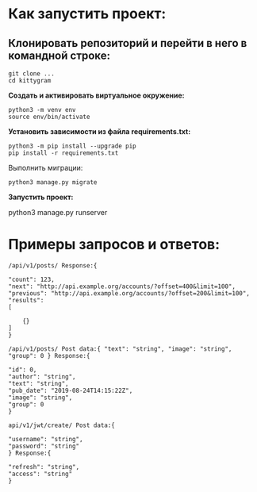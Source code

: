 # Как запустить проект:

## Клонировать репозиторий и перейти в него в командной строке:

```
git clone ...
cd kittygram
```

**Cоздать и активировать виртуальное окружение:**

```
python3 -m venv env
source env/bin/activate
```

**Установить зависимости из файла requirements.txt:**
```
python3 -m pip install --upgrade pip
pip install -r requirements.txt
```
Выполнить миграции:
```
python3 manage.py migrate
```

**Запустить проект:** 

python3 manage.py runserver

# Примеры запросов и ответов:
```
/api/v1/posts/ Response:{

"count": 123,
"next": "http://api.example.org/accounts/?offset=400&limit=100",
"previous": "http://api.example.org/accounts/?offset=200&limit=100",
"results": 
[

    {}
]
}
```
```
/api/v1/posts/ Post data:{ "text": "string", "image": "string", "group": 0 } Response:{

"id": 0,
"author": "string",
"text": "string",
"pub_date": "2019-08-24T14:15:22Z",
"image": "string",
"group": 0
}
```
```
api/v1/jwt/create/ Post data:{

"username": "string",
"password": "string"
} Response:{

"refresh": "string",
"access": "string"
}
```